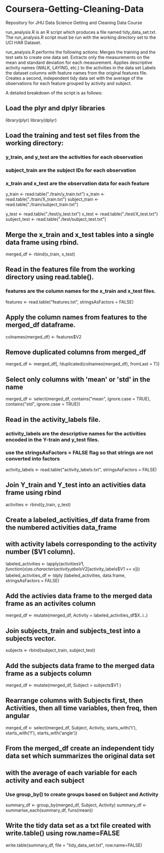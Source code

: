 # Coursera-Getting-Cleaning-Data
Repository for JHU Data Science Getting and Cleaning Data Course

run_analysis.R is an R script which produces a file named tidy_data_set.txt.
The run_analysis.R script must be run with the working directory set to the UCI HAR Dataset.

run_analysis.R performs the following actions:
Merges the training and the test sets to create one data set.
Extracts only the measurements on the mean and standard deviation for each measurement. 
Applies descriptive activity names (WALK, LAYING, etc.) to the activities in the data set
Labels the dataset columns with feature names from the original features file. 
Creates a second, independent tidy data set with the average of the observations for each feature grouped by activity and subject.

A detailed breakdown of the script is as follows:
## Load the plyr and dplyr libraries
library(plyr)
library(dplyr)

## Load the training and test set files from the working directory:
### y_train, and y_test are the activities for each observation
### subject_train are the subject IDs for each observation
### x_train and x_test are the observation data for each feature
y_train <- read.table("./train/y_train.txt")
x_train <- read.table("./train/X_train.txt")
subject_train <- read.table("./train/subject_train.txt")

y_test <- read.table("./test/y_test.txt")
x_test <- read.table("./test/X_test.txt")
subject_test <- read.table("./test/subject_test.txt")

## Merge the x_train and x_test tables into a single data frame using rbind.
merged_df <- rbind(x_train, x_test)

## Read in the features file from the working directory using read.table().
### features are the column names for the x_train and x_test files.
features <- read.table("features.txt", stringsAsFactors = FALSE)

## Apply the column names from features to the merged_df dataframe.
colnames(merged_df) <- features$V2

## Remove duplicated columns from merged_df
merged_df <- merged_df[, !duplicated(colnames(merged_df), fromLast = T)]

## Select only columns with 'mean' or 'std' in the name
merged_df <- select(merged_df, contains("mean", ignore.case = TRUE), contains("std", ignore.case = TRUE))

## Read in the activity_labels file.
### activity_labels are the descriptive names for the activities encoded in the Y-train and y_test files.
### use the stringsAsFactors = FALSE flag so that strings are not converted into factors
activity_labels <- read.table("activity_labels.txt", stringsAsFactors = FALSE)

## Join Y_train and Y_test into an activities data frame using rbind
activities <- rbind(y_train, y_test)

## Create a labeled_activities_df data frame from the numbered activities data_frame
## with activity labels corresponding to the activity number ($V1 column).
labeled_activities <- lapply(activities$V1, function(x) as.character(activity_labels$V2[activity_labels$V1 == x]))
labeled_activities_df <- ldply (labeled_activities, data.frame, stringsAsFactors = FALSE)

## Add the activies data frame to the merged data frame as an activites column
merged_df <- mutate(merged_df, Activity = labeled_activities_df$X..i..)

## Join subjects_train and subjects_test into a subjects vector.
subjects <- rbind(subject_train, subject_test)

## Add the subjects data frame to the merged data frame as a subjects column
merged_df <- mutate(merged_df, Subject = subjects$V1 )

## Rearrange columns with Subjects first, then Activities, then all time variables, then freq, then angular
merged_df <- select(merged_df, Subject, Activity, starts_with('t'), starts_with('f'), starts_with('angle'))

## From the merged_df create an independent tidy data set which summarizes the original data set 
## with the average of each variable for each activity and each subject
### Use group_by() to create groups based on Subject and Activity
summary_df <- group_by(merged_df, Subject, Activity)
summary_df <- summarise_each(summary_df, funs(mean))

## Write the tidy data set as a txt file created with write.table() using row.name=FALSE 
write.table(summary_df, file = "tidy_data_set.txt", row.name=FALSE)






